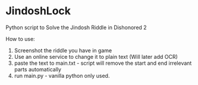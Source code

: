 # JindoshLock
Python script to Solve the Jindosh Riddle in Dishonored 2

How to use:
1. Screenshot the riddle you have in game
2. Use an online service to change it to plain text (Will later add OCR)
3. paste the text to main.txt - script will remove the start and end irrelevant parts automatically
4. run main.py - vanilla python only used.
